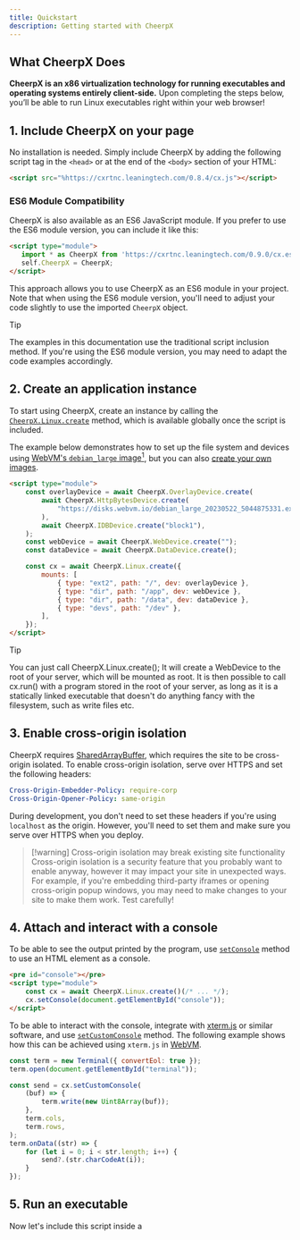 ```yaml
---
title: Quickstart
description: Getting started with CheerpX
---
```


## What CheerpX Does

**CheerpX is an x86 virtualization technology for running executables and operating systems entirely client-side.** Upon completing the steps below, you’ll be able to run Linux executables right within your web browser!

## 1. Include CheerpX on your page

No installation is needed. Simply include CheerpX by adding the following script tag in the `<head>` or at the end of the `<body>` section of your HTML:

```html
<script src="%https://cxrtnc.leaningtech.com/0.8.4/cx.js"></script>
```

### ES6 Module Compatibility

CheerpX is also available as an ES6 JavaScript module. If you prefer to use the ES6 module version, you can include it like this:

```html
<script type="module">
   import * as CheerpX from 'https://cxrtnc.leaningtech.com/0.9.0/cx.esm.js';
   self.CheerpX = CheerpX;
</script>
```

This approach allows you to use CheerpX as an ES6 module in your project. Note that when using the ES6 module version, you'll need to adjust your code slightly to use the imported `CheerpX` object.

> [!tip]
> The examples in this documentation use the traditional script inclusion method. If you're using the ES6 module version, you may need to adapt the code examples accordingly.

## 2. Create an application instance

To start using CheerpX, create an instance by calling the [`CheerpX.Linux.create`](/docs/reference/CheerpX-Linux-create) method, which is available globally once the script is included.

The example below demonstrates how to set up the file system and devices using [WebVM's `debian_large` image](https://github.com/leaningtech/webvm/blob/main/dockerfiles/debian_large)[^compat], but you can also [create your own images](/docs/guides/custom-devices).

```html
<script type="module">
	const overlayDevice = await CheerpX.OverlayDevice.create(
		await CheerpX.HttpBytesDevice.create(
			"https://disks.webvm.io/debian_large_20230522_5044875331.ext2",
		),
		await CheerpX.IDBDevice.create("block1"),
	);
	const webDevice = await CheerpX.WebDevice.create("");
	const dataDevice = await CheerpX.DataDevice.create();

	const cx = await CheerpX.Linux.create({
		mounts: [
			{ type: "ext2", path: "/", dev: overlayDevice },
			{ type: "dir", path: "/app", dev: webDevice },
			{ type: "dir", path: "/data", dev: dataDevice },
			{ type: "devs", path: "/dev" },
		],
	});
</script>
```

> [!tip]
> You can just call CheerpX.Linux.create(); It will create a WebDevice to the root of your server, which will be mounted as root. It is then possible to call cx.run() with a program stored in the root of your server, as long as it is a statically linked executable that doesn't do anything fancy with the filesystem, such as write files etc.

## 3. Enable cross-origin isolation

CheerpX requires [SharedArrayBuffer](https://developer.mozilla.org/en-US/docs/Web/JavaScript/Reference/Global_Objects/SharedArrayBuffer), which requires the site to be cross-origin isolated. To enable cross-origin isolation, serve over HTTPS and set the following headers:

```yaml
Cross-Origin-Embedder-Policy: require-corp
Cross-Origin-Opener-Policy: same-origin
```

During development, you don't need to set these headers if you're using `localhost` as the origin. However, you'll need to set them and make sure you serve over HTTPS when you deploy.

> [!warning] Cross-origin isolation may break existing site functionality
> Cross-origin isolation is a security feature that you probably want to enable anyway, however it may impact your site in unexpected ways. For example, if you're embedding third-party iframes or opening cross-origin popup windows, you may need to make changes to your site to make them work. Test carefully!

## 4. Attach and interact with a console

To be able to see the output printed by the program, use [`setConsole`](/docs/reference/CheerpX-Linux-setConsole) method to use an HTML element as a console.

```html {1,4}
<pre id="console"></pre>
<script type="module">
	const cx = await CheerpX.Linux.create()(/* ... */);
	cx.setConsole(document.getElementById("console"));
</script>
```

To be able to interact with the console, integrate with [xterm.js](https://xtermjs.org/) or similar software, and use [`setCustomConsole`](/docs/reference/CheerpX-Linux-setCustomConsole) method. The following example shows how this can be achieved using `xterm.js` in [WebVM](https://webvm.io).

```js
const term = new Terminal({ convertEol: true });
term.open(document.getElementById("terminal"));

const send = cx.setCustomConsole(
	(buf) => {
		term.write(new Uint8Array(buf));
	},
	term.cols,
	term.rows,
);
term.onData((str) => {
	for (let i = 0; i < str.length; i++) {
		send?.(str.charCodeAt(i));
	}
});
```

## 5. Run an executable

Now let's include this script inside a <script type="module"> tag to [`run`](/docs/reference/CheerpX-Linux-run) bash using CheerpX!

```js
await cx.run("/bin/bash", ["--login"], {
	env: [
		"HOME=/home/user",
		"USER=user",
		"SHELL=/bin/bash",
		"EDITOR=vim",
		"LANG=en_US.UTF-8",
		"LC_ALL=C",
	],
	cwd: "/home/user",
	uid: 1000,
	gid: 1000,
});
```

Now you can interact with the console to run commands. 🎉

---

[^compat]: A virtual system image, such as `debian_large`, is a complete snapshot of an operating system's files and configurations. CheerpX uses this image to simulate a Linux environment within your browser, allowing it to execute applications as if they were running on a native Linux system.
